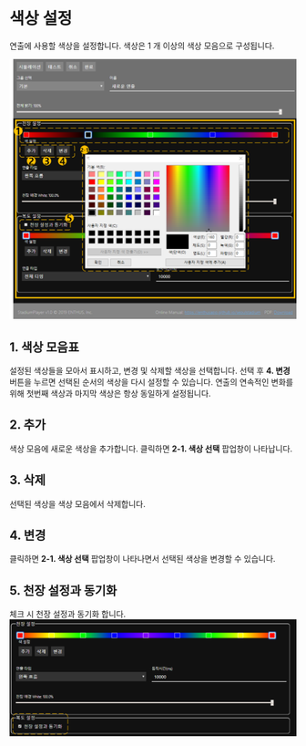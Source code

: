 # 색상 설정
연출에 사용할 색상을 설정합니다.
색상은 1 개 이상의 색상 모음으로 구성됩니다.

![색상 설정](../image/set/새로운연출만들기2-1_2.png)

## 1. 색상 모음표
설정된 색상들을 모아서 표시하고, 변경 및 삭제할 색상을 선택합니다.
선택 후 **4. 변경** 버튼을 누르면 선택된 순서의 색상을 다시 설정할 수 있습니다.
연출의 연속적인 변화를 위해 첫번째 색상과 마지막 색상은 항상 동일하게 설정됩니다.

## 2. 추가
색상 모음에 새로운 색상을 추가합니다.
클릭하면 **2-1. 색상 선택** 팝업창이 나타납니다.
   
## 3. 삭제
선택된 색상을 색상 모음에서 삭제합니다.

## 4. 변경
클릭하면 **2-1. 색상 선택** 팝업창이 나타나면서 선택된 색상을 변경할 수 있습니다.

## 5. 천장 설정과 동기화
체크 시 천장 설정과 동기화 합니다.
![천장 설정 동기화](../image/set/천장설정동기화.png)